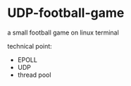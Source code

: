 # UDP-football-game

a small football game on linux terminal

technical point:

*   EPOLL
*   UDP
*   thread pool